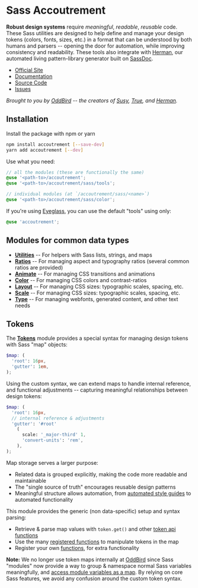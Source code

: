 # Sass Accoutrement

**Robust design systems** require
_meaningful_, _readable_, _reusable_ code.
These Sass utilities are designed to
help define and manage your design tokens
(colors, fonts, sizes, etc.)
in a format that can be understood
by both humans and parsers --
opening the door for automation,
while improving consistency and readability.
These tools also integrate with [Herman][herman],
our automated living pattern-library generator
built on [SassDoc][sassdoc].

[herman]: https://www.oddbird.net/herman/
[sassdoc]: http://sassdoc.com/

- [Official Site](https://www.oddbird.net/accoutrement/)
- [Documentation](https://www.oddbird.net/accoutrement/docs/)
- [Source Code](https://github.com/oddbird/accoutrement/)
- [Issues](https://github.com/oddbird/accoutrement/issues)

_Brought to you by [OddBird][oddbird] --
the creators of [Susy][susy],
[True][true],
and [Herman][herman]._

[oddbird]: https://www.oddbird.net/
[susy]: https://www.oddbird.net/susy/
[true]: https://www.oddbird.net/true
[herman]: https://www.oddbird.net/herman
[fonts]: https://www.oddbird.net/accoutrement/docs/type.html

## Installation

Install the package with npm or yarn

```bash
npm install accoutrement [--save-dev]
yarn add accoutrement [--dev]
```

Use what you need:

```scss
// all the modules (these are functionally the same)
@use '<path-to>/accoutrement';
@use '<path-to>/accoutrement/sass/tools';

// individual modules (at `/accoutrement/sass/<name>`)
@use '<path-to>/accoutrement/sass/color';
```

If you're using [Eyeglass](https://github.com/linkedin/eyeglass),
you can use the default "tools" using only:

```scss
@use 'accoutrement';
```

## Modules for common data types

- **[Utilities](https://www.oddbird.net/accoutrement/docs/utils.html)** --
  For helpers with Sass lists, strings, and maps
- **[Ratios](https://www.oddbird.net/accoutrement/docs/ratios.html)** --
  For managing aspect and typography ratios
  (several common ratios are provided)
- **[Animate](https://www.oddbird.net/accoutrement/docs/animate.html)** --
  For managing CSS transitions and animations
- **[Color](https://www.oddbird.net/accoutrement/docs/color.html)** --
  For managing CSS colors and contrast-ratios
- **[Layout](https://www.oddbird.net/accoutrement/docs/layout.html)** --
  For managing CSS sizes: typographic scales, spacing, etc.
- **[Scale](https://www.oddbird.net/accoutrement/docs/scale.html)** --
  For managing CSS sizes: typographic scales, spacing, etc.
- **[Type](https://www.oddbird.net/accoutrement/docs/type.html)** --
  For managing webfonts, generated content, and other text needs

## Tokens

The [**Tokens**](https://www.oddbird.net/accoutrement/docs/tokens.html)
module provides a special syntax for managing design tokens
with Sass "map" objects:

```scss
$map: (
  'root': 16px,
  'gutter': 1em,
);
```

Using the custom syntax,
we can extend maps to handle internal reference,
and functional adjustments --
capturing meaningful relationships
between design tokens:

```scss
$map: (
  'root': 16px,
  // internal reference & adjustments
  'gutter': '#root'
    (
      scale: '_major-third' 1,
      'convert-units': 'rem',
    ),
);
```

Map storage serves a larger purpose:

- Related data is grouped explicitly,
  making the code more readable and maintainable
- The "single source of truth"
  encourages reusable design patterns
- Meaningful structure allows automation,
  from [automated style guides][herman]
  to automated functionality

[herman]: https://www.oddbird.net/herman/
[type]: https://www.oddbird.net/accoutrement/docs/type.html

This module provides the generic
(non data-specific)
setup and syntax parsing:

- Retrieve & parse map values
  with `token.get()`
  and other [token api functions][api]
- Use the many [registered functions][internal]
  to manipulate tokens in the map
- Register your own [functions][functions],
  for extra functionality

[api]: https://www.oddbird.net/accoutrement/docs/token-api.html
[internal]: https://www.oddbird.net/accoutrement/docs/token-internal.html
[functions]: https://www.oddbird.net/accoutrement/docs/token-register.html

**Note:** We no longer use token maps
internally at [OddBird](https://oddbird.net)
since Sass "modules" now provide a way
to group & namespace normal Sass variables meaningfully,
and [access module variables as a map](https://sass-lang.com/documentation/modules/meta#module-variables).
By relying on core Sass features,
we avoid any confusion around the custom token syntax.
